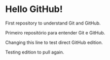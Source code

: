 # Hello GitHub!
 First repository to understand Git and GitHub.

Primeiro repositório para entender Git e GitHub.

Changing this line to test direct GitHub edition.

Testing edition to pull again.
